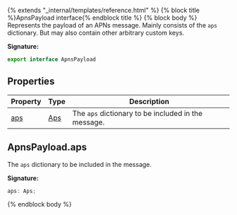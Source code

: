 {% extends "_internal/templates/reference.html" %}
{% block title %}ApnsPayload interface{% endblock title %}
{% block body %}
Represents the payload of an APNs message. Mainly consists of the `aps` dictionary. But may also contain other arbitrary custom keys.

<b>Signature:</b>

```typescript
export interface ApnsPayload 
```

## Properties

|  Property | Type | Description |
|  --- | --- | --- |
|  [aps](./firebase-admin.messaging.apnspayload.md#apnspayloadaps) | [Aps](./firebase-admin.messaging.aps.md#aps_interface) | The <code>aps</code> dictionary to be included in the message. |

## ApnsPayload.aps

The `aps` dictionary to be included in the message.

<b>Signature:</b>

```typescript
aps: Aps;
```
{% endblock body %}
